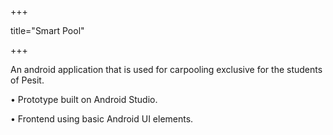 +++

title="Smart Pool"

+++

An android application that is used for carpooling exclusive for the students of Pesit.

• Prototype built on Android Studio.

• Frontend using basic Android UI elements.